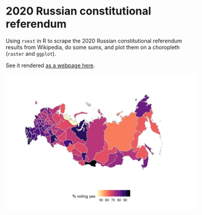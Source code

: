 2020 Russian constitutional referendum
================

Using `rvest` in R to scrape the 2020 Russian constitutional referendum
results from Wikipedia, do some sums, and plot them on a choropleth
(`raster` and `ggplot`).

See it rendered [as a webpage here](https://inductivestep.github.io/2020-Russian-constitutional-referendum/).


![](constitution_files/figure-html/unnamed-chunk-32-1.png)
